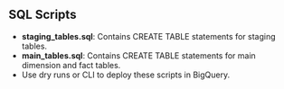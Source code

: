## SQL Scripts
- **staging_tables.sql**: Contains CREATE TABLE statements for staging tables.
- **main_tables.sql**: Contains CREATE TABLE statements for main dimension and fact tables.
- Use dry runs or CLI to deploy these scripts in BigQuery.
